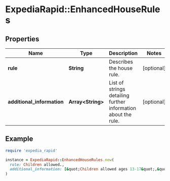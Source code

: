# ExpediaRapid::EnhancedHouseRules

## Properties

| Name | Type | Description | Notes |
| ---- | ---- | ----------- | ----- |
| **rule** | **String** | Describes the house rule. | [optional] |
| **additional_information** | **Array&lt;String&gt;** | List of strings detailing further information about the rule. | [optional] |

## Example

```ruby
require 'expedia_rapid'

instance = ExpediaRapid::EnhancedHouseRules.new(
  rule: Children allowed.,
  additional_information: [&quot;Children allowed ages 13-17&quot;,&quot;Three children are possible if one is in a cot&quot;]
)
```

